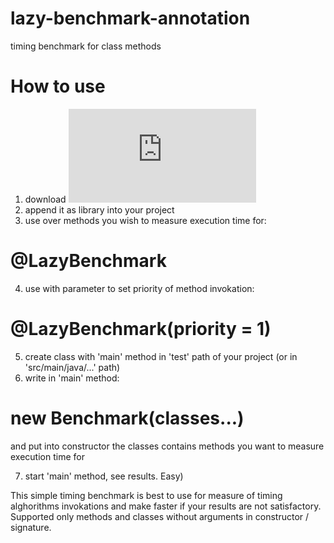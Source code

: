 # lazy-benchmark-annotation
timing benchmark for class methods

# How to use
1. download ![lazy-benchmark-annotation.jar](
https://github.com/DmitryBelenov/lazy-benchmark-annotation/blob/master/lazy-benchmark-annotation.jar)
2. append it as library into your project
3. use over methods you wish to measure execution time for:
# @LazyBenchmark 
4. use with parameter to set priority of method invokation:
# @LazyBenchmark(priority = 1) 
5. create class with 'main' method in 'test' path of your project (or in 'src/main/java/...' path)
6. write in 'main' method: 
# new Benchmark(classes...) 
   and put into constructor the classes contains methods you want to measure execution time for
   
7. start 'main' method, see results. Easy) 

This simple timing benchmark is best to use for measure of timing alghorithms invokations and make faster if your results are not satisfactory. Supported only methods and classes without arguments in constructor / signature.
